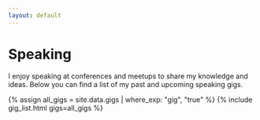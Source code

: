 ```yaml
---
layout: default
---
```

# Speaking

I enjoy speaking at conferences and meetups to share my knowledge and ideas. Below you can find a list of my past and 
upcoming speaking gigs.

{% assign all_gigs = site.data.gigs | where_exp: "gig", "true" %}
{% include gig_list.html gigs=all_gigs %}